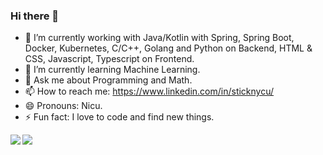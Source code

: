 ### Hi there 👋

- 🔭 I’m currently working with Java/Kotlin with Spring, Spring Boot, Docker, Kubernetes, C/C++, Golang and Python on Backend, HTML & CSS, Javascript, Typescript on Frontend.
- 🌱 I’m currently learning Machine Learning.
- 💬 Ask me about Programming and Math.
- 📫 How to reach me: https://www.linkedin.com/in/sticknycu/
- 😄 Pronouns: Nicu.
- ⚡ Fun fact: I love to code and find new things.

<img align="left" src="https://github-readme-stats.vercel.app/api?username=nicugnm&count_private=true&show_icons=true&theme=vue" />
<img align="left" src="https://github-readme-stats.vercel.app/api/top-langs/?username=tedo0627&layout=compact&theme=vue" />
